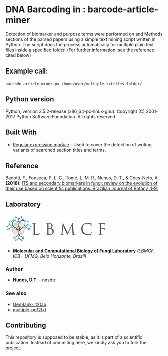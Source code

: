 # DNA Barcoding in : barcode-article-miner

Detection of biomarker and purpose terms were performed on  and Methods sections of the parsed papers using a simple text mining script written in Python. The script does the process automatically for multiple plain text files inside a specified folder. (For further information, see the reference cited below)

## Example call:
`barcode-article-miner.py /home/user/multiple-txtfiles-folder/`

## Python version

Python, version 3.5.2-release (x86_64-pc-linux-gnu). Copyright (C) 2001-2017 Python Software Foundation. All rights reserved.

## Built With

* [Regular expression module](https://docs.python.org/3.5/library/re.html) - Used to cover the detection of writing variants of searched section titles and terms.

## Reference

Badotti, F., Fonseca, P. L. C., Tomé, L. M. R., Nunes, D. T., & Góes-Neto, A. **(2018)**. [ITS and secondary biomarkers in fungi: review on the evolution of their use based on scientific publications. Brazilian Journal of Botany, 1-9.](https://link.springer.com/article/10.1007/s40415-018-0471-y)

## Laboratory
[logo]: https://github.com/nnsdtr/barcode-article-miner/blob/master/lbmcf-logo.png

![alt text][logo]
* [**Molecular and Computational Biology of Fungi Laboratory**](https://sites.icb.ufmg.br/lbmcf/) *(LBMCF, ICB - UFMG, Belo Horizonte, Brazil)*

### Author
* **Nunes, D.T.** - [nnsdtr](https://github.com/nnsdtr)

### See also
* [GenBank-lit2tab](https://github.com/nnsdtr/GenBank-lit2tab)
* [multiple-pdf2txt](https://github.com/nnsdtr/multiple-pdf2txt)

## Contributing
This repository is supposed to be stable, as it is part of a scientific publication. Instead of commiting here, we kindly ask you to fork the project.
